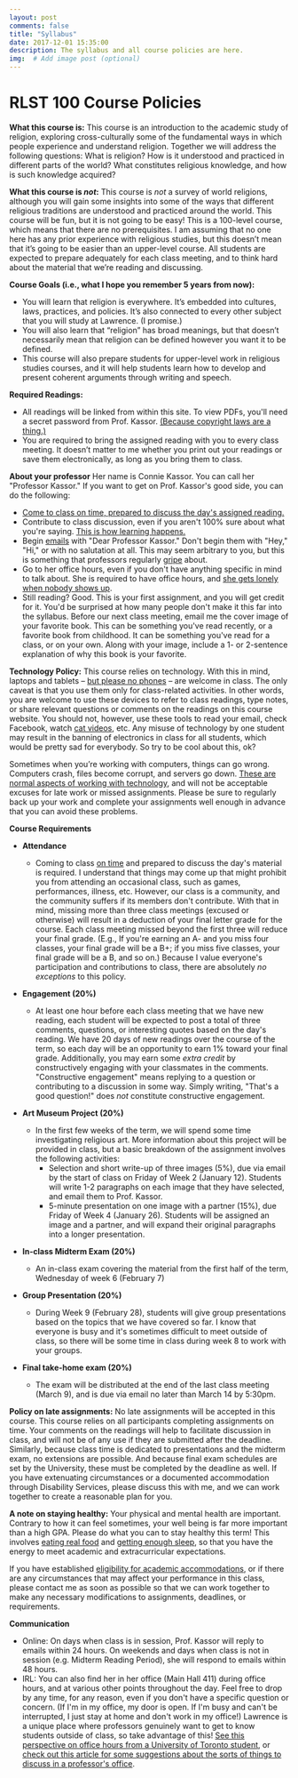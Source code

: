 ```yaml
---
layout: post
comments: false
title: "Syllabus"
date: 2017-12-01 15:35:00
description: The syllabus and all course policies are here.
img:  # Add image post (optional)
---
```

# RLST 100 Course Policies

**What this course is:**
This course is an introduction to the academic study of religion, exploring cross-culturally some of the fundamental ways in which people experience and understand religion. Together we will address the following questions: What is religion? How is it understood and practiced in different parts of the world? What constitutes religious knowledge, and how is such knowledge acquired?


**What this course is _not_:**
This course is _not_ a survey of world religions, although you will gain some insights into some of the ways that different religious traditions are understood and practiced around the world. This course will be fun, but it is not going to be easy! This is a 100-level course, which means that there are no prerequisites. I am assuming that no one here has any prior experience with religious studies, but this doesn’t mean that it’s going to be easier than an upper-level course. All students are expected to prepare adequately for each class meeting, and to think hard about the material that we’re reading and discussing. 


**Course Goals (i.e., what I hope you remember 5 years from now):**
- You will learn that religion is everywhere. It’s embedded into cultures, laws, practices, and policies. It’s also connected to every other subject that you will study at Lawrence. (I promise.)
- You will also learn that “religion” has broad meanings, but that doesn’t necessarily mean that religion can be defined however you want it to be defined. 
- This course will also prepare students for upper-level work in religious studies courses, and it will help students learn how to develop and present coherent arguments through writing and speech.


**Required Readings:**
- All readings will be linked from within this site. To view PDFs, you'll need a secret password from Prof. Kassor. [(Because copyright laws are a thing.)](https://media.giphy.com/media/3o6ZtbIbpwFPgbyCeA/giphy.gif)
- You are required to bring the assigned reading with you to every class meeting. It doesn’t matter to me whether you print out your readings or save them electronically, as long as you bring them to class.

**About your professor**
Her name is Connie Kassor. You can call her "Professor Kassor." 
If you want to get on Prof. Kassor's good side, you can do the following:
- [Come to class on time, prepared to discuss the day's assigned reading.](http://gph.is/2comGoE)
- Contribute to class discussion, even if you aren't 100% sure about what you're saying. [This is how learning happens.](https://gph.is/1TMAcFq)
- Begin [emails](https://gph.is/YBpwJd) with "Dear Professor Kassor." Don't begin them with  "Hey," "Hi," or with no salutation at all. This may seem arbitrary to you, but this is something that professors regularly [gripe](http://gophergripes.com/) about.
- Go to her office hours, even if you don't have anything specific in mind to talk about. She is required to have office hours, and [she gets lonely when nobody shows up](https://gph.is/Vwwqks).
- Still reading? Good. This is your first assignment, and you will get credit for it. You'd be surprised at how many people don't make it this far into the syllabus. Before our next class meeting, email me the cover image of your favorite book. This can be something you've read recently, or a favorite book from childhood. It can be something you've read for a class, or on your own. Along with your image, include a 1- or 2-sentence explanation of why this book is your favorite.

**Technology Policy:**
This course relies on technology. With this in mind, laptops and tablets – [but please no phones](https://media1.giphy.com/media/oAbJRrZeArRYY/giphy.gif) – are welcome in class. The only caveat is that you use them only for class-related activities. In other words, you are welcome to use these devices to refer to class readings, type notes, or share relevant questions or comments on the readings on this course website. You should not, however, use these tools to read your email, check Facebook, watch [cat videos](https://www.youtube.com/watch?v=J---aiyznGQ), etc. Any misuse of technology by one student may result in the banning of electronics in class for all students, which would be pretty sad for everybody. So try to be cool about this, ok?

Sometimes when you’re working with computers, things can go wrong. Computers crash, files become corrupt, and servers go down. [These are normal aspects of working with technology](https://media1.giphy.com/media/g79am6uuZJKSc/giphy.gif), and will not be acceptable excuses for late work or missed assignments. Please be sure to regularly back up your work and complete your assignments well enough in advance that you can avoid these problems.

**Course Requirements**
- **Attendance**
	- Coming to class [on time](https://media1.giphy.com/media/6EUxr85g9rv6o/giphy.webp) and prepared to discuss the day's material is required. I understand that things may come up that might prohibit you from attending an occasional class, such as games, performances, illness, etc. However, our class is a community, and the community suffers if its members don't contribute. With that in mind, missing more than three class meetings (excused or otherwise) will result in a deduction of your final letter grade for the course. Each class meeting missed beyond the first three will reduce your final grade. (E.g., If you're earning an A- and you miss four classes, your final grade will be a B+; if you miss five classes, your final grade will be a B, and so on.) Because I value everyone's participation and contributions to class, there are absolutely *no exceptions* to this policy.

- **Engagement (20%)**
	- At least one hour before each class meeting that we have new reading, each student will be expected to post a total of three comments, questions, or interesting quotes based on the day's reading. We have 20 days of new readings over the course of the term, so each day will be an opportunity to earn 1% toward your final grade. Additionally, you may earn some _extra credit_ by constructively engaging with your classmates in the comments. "Constructive engagement" means replying to a question or contributing to a discussion in some way. Simply writing, "That's a good question!" does _not_ constitute constructive engagement. 

- **Art Museum Project (20%)**
	- In the first few weeks of the term, we will spend some time investigating religious art. More information about this project will be provided in class, but a basic breakdown of the assignment involves the following activities:
		- Selection and short write-up of three images (5%), due via email by the start of class on Friday of Week 2 (January 12). Students will write 1-2 paragraphs on each image that they have selected, and email them to Prof. Kassor.
		- 5-minute presentation on one image with a partner (15%), due Friday of Week 4 (January 26). Students will be assigned an image and a partner, and will expand their original paragraphs into a longer presentation.

- **In-class Midterm Exam (20%)**
	- An in-class exam covering the material from the first half of the term, Wednesday of week 6 (February 7)

- **Group Presentation (20%)**
	- During Week 9 (February 28), students will give group presentations based on the topics that we have covered so far. I know that everyone is busy and it's sometimes difficult to meet outside of class, so there will be some time in class during week 8 to work with your groups.

- **Final take-home exam (20%)**
	- The exam will be distributed at the end of the last class meeting (March 9), and is due via email no later than March 14 by 5:30pm.
	

**Policy on late assignments:**
No late assignments will be accepted in this course. This course relies on all participants completing assignments on time. Your comments on the readings will help to facilitate discussion in class, and will not be of any use if they are submitted after the deadline. Similarly, because class time is dedicated to presentations and the midterm exam, no extensions are possible. And because final exam schedules are set by the University, these must be completed by the deadline as well. If you have extenuating circumstances or a documented accommodation through Disability Services, please discuss this with me, and we can work together to create a reasonable plan for you.

**A note on staying healthy:**
Your physical and mental health are important. Contrary to how it can feel sometimes, your well being is far more important than a high GPA. Please do what you can to stay healthy this term! This involves [eating real food](https://media1.giphy.com/media/GnCc88zZhSVUc/giphy.gif) and [getting enough sleep](https://media0.giphy.com/media/Zdfwny4fjIu2s/giphy.gif), so that you have the energy to meet academic and extracurricular expectations.

If you have established [eligibility for academic accommodations](https://www.lawrence.edu/academics/academic-success/accessibility-services/requesting-accommodations), or if there are any circumstances that may affect your performance in this class, please contact me as soon as possible so that we can work together to make any necessary modifications to assignments, deadlines, or requirements.

**Communication**
- Online: On days when class is in session, Prof. Kassor will reply to emails within 24 hours. On weekends and days when class is not in session (e.g. Midterm Reading Period), she will respond to emails within 48 hours. 
- IRL: You can also find her in her office (Main Hall 411) during office hours, and at various other points throughout the day.  Feel free to drop by any time, for any reason, even if you don't have a specific question or concern. (If I'm in my office, my door is open. If I'm busy and can't be interrupted, I just stay at home and don't work in my office!) Lawrence is a unique place where professors genuinely want to get to know students outside of class, so take advantage of this! [See this perspective on office hours from a University of Toronto student](http://www.newcollege.utoronto.ca/student-blog/why-you-should-actually-go-to-your-professors-office-hours/), or [check out this article for some suggestions about the sorts of things to discuss in a professor's office](https://www.hercampus.com/life/academics/5-questions-ask-your-professor-office-hours).